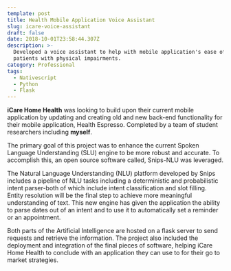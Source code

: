```yaml
---
template: post
title: Health Mobile Application Voice Assistant
slug: icare-voice-assistant
draft: false
date: 2018-10-01T23:58:44.307Z
description: >-
  Developed a voice assistant to help with mobile application's ease of use for
  patients with physical impairments.
category: Professional
tags:
  - Nativescript
  - Python
  - Flask
---
```

**iCare Home Health** was looking to build upon their current mobile application by updating and creating old and new back-end functionality for their mobile application, Health Espresso. [](<>)Completed by a team of student researchers including **myself**.



The primary goal of this project was to enhance the current Spoken Language Understanding (SLU) engine to be more robust and accurate. To accomplish this, an open source software called, Snips-NLU was leveraged. 



The Natural Language Understanding (NLU) platform developed by Snips includes a pipeline of NLU tasks including a deterministic and probabilistic intent parser-both of which include intent classification and slot filling. Entity resolution will be the final step to achieve more meaningful understanding of text. This new engine has given the application the ability to parse dates out of an intent and to use it to automatically set a reminder or an appointment. 



Both parts of the Artificial Intelligence are hosted on a flask server to send requests and retrieve the information. The project also included the deployment and integration of the final pieces of software, helping iCare Home Health to conclude with an application they can use to for their go to market strategies.